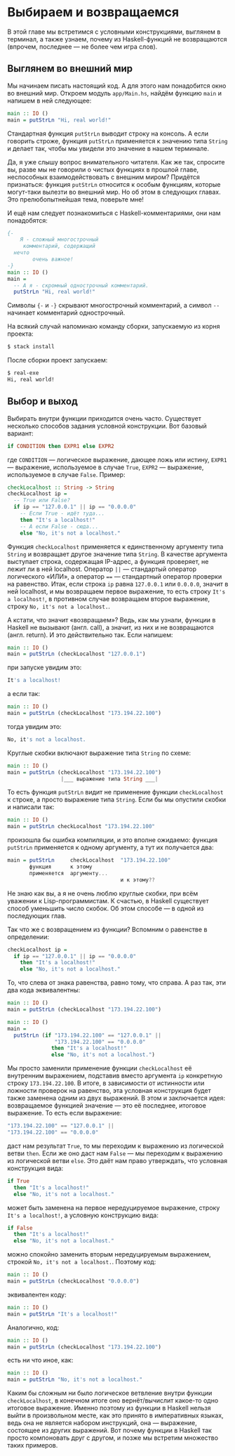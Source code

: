 # Выбираем и возвращаемся

В этой главе мы встретимся с условными конструкциями, выглянем в терминал, а также узнаем, почему из Haskell-функций не возвращаются (впрочем, последнее &mdash; не более чем игра слов).

## Выглянем во внешний мир

Мы начинаем писать настоящий код. А для этого нам понадобится окно во внешний мир. Откроем модуль `app/Main.hs`, найдём функцию `main` и напишем в ней следующее:

```haskell
main :: IO ()
main = putStrLn "Hi, real world!"
```

Стандартная функция `putStrLn` выводит строку на консоль. А если говорить строже, функция `putStrLn` применяется к значению типа `String` и делает так, чтобы мы увидели это значение в нашем терминале.

Да, я уже слышу вопрос внимательного читателя. Как же так, спросите вы, разве мы не говорили о чистых функциях в прошлой главе, неспособных взаимодействовать с внешним миром? Придётся признаться: функция `putStrLn` относится к особым функциям, которые могут-таки вылезти во внешний мир. Но об этом в следующих главах. Это прелюбопытнейшая тема, поверьте мне!

И ещё нам следует познакомиться с Haskell-комментариями, они нам понадобятся:

```haskell
{-
    Я - сложный многострочный
     комментарий, содержащий
  нечто
        очень важное!
-}
main :: IO ()
main =
  -- А я - скромный однострочный комментарий.
  putStrLn "Hi, real world!"
```

Символы `{-` и `-}` скрывают многострочный комментарий, а символ `--` начинает комментарий однострочный.

На всякий случай напоминаю команду сборки, запускаемую из корня проекта:

```bash
$ stack install
```

После сборки проект запускаем:

```bash
$ real-exe
Hi, real world!
```

## Выбор и выход

Выбирать внутри функции приходится очень часто. Существует несколько способов задания условной конструкции. Вот базовый вариант:

```haskell
if CONDITION then EXPR1 else EXPR2
```

где `CONDITION` &mdash; логическое выражение, дающее ложь или истину, `EXPR1` &mdash; выражение, используемое в случае `True`, `EXPR2` &mdash; выражение, используемое в случае `False`. Пример:

```haskell
checkLocalhost :: String -> String
checkLocalhost ip =
  -- True или False?
  if ip == "127.0.0.1" || ip == "0.0.0.0"
    -- Если True - идёт туда...
    then "It's a localhost!"
    -- А если False - сюда...
    else "No, it's not a localhost."
```

Функция `checkLocalhost` применяется к единственному аргументу типа `String` и возвращает другое значение типа `String`. В качестве аргумента выступает строка, содержащая IP-адрес, а функция проверяет, не лежит ли в ней localhost. Оператор `||` &mdash; стандартый оператор логического &laquo;ИЛИ&raquo;, а оператор `==` &mdash; стандартный оператор проверки на равенство. Итак, если строка `ip` равна `127.0.0.1` или `0.0.0.0`, значит в ней localhost, и мы возвращаем первое выражение, то есть строку `It's a localhost!`, в противном случае возвращаем второе выражение, строку `No, it's not a localhost.`.

А кстати, что значит &laquo;возвращаем&raquo;? Ведь, как мы узнали, функции в Haskell не вызывают (англ. call), а значит, из них и не возвращаются (англ. return). И это действительно так. Если напишем:

```haskell
main :: IO ()
main = putStrLn (checkLocalhost "127.0.0.1")
```

при запуске увидим это:

```bash
It's a localhost!
```

а если так:

```haskell
main :: IO ()
main = putStrLn (checkLocalhost "173.194.22.100")
```

тогда увидим это:

```bash
No, it's not a localhost.
```

Круглые скобки включают выражение типа `String` по схеме:

```haskell
main :: IO ()
main = putStrLn (checkLocalhost "173.194.22.100")
                 |___ выражение типа String ___|
```

То есть функция `putStrLn` видит не применение функции `checkLocalhost` к строке, а просто выражение типа `String`. Если бы мы опустили скобки и написали так:

```haskell
main :: IO ()
main = putStrLn checkLocalhost "173.194.22.100"
```

произошла бы ошибка компиляции, и это вполне ожидаемо: функция `putStrLn` применяется к одному аргументу, а тут их получается два:

```haskell
main = putStrLn     checkLocalhost  "173.194.22.100"
       функция      к этому
       применяется  аргументу...
                                    и к этому??
```

Не знаю как вы, а я не очень люблю круглые скобки, при всём уважении к Lisp-программистам. К счастью, в Haskell существует способ уменьшить число скобок. Об этом способе &mdash; в одной из последующих глав.

Так что же с возвращением из функции? Вспомним о равенстве в определении:

```haskell
checkLocalhost ip =
  if ip == "127.0.0.1" || ip == "0.0.0.0"
    then "It's a localhost!"
    else "No, it's not a localhost."
```

То, что слева от знака равенства, равно тому, что справа. А раз так, эти два кода эквивалентны:

```haskell
main :: IO ()
main = putStrLn (checkLocalhost "173.194.22.100")
```

```haskell
main :: IO ()
main =
  putStrLn (if "173.194.22.100" == "127.0.0.1" ||
               "173.194.22.100" == "0.0.0.0"
              then "It's a localhost!"
              else "No, it's not a localhost.")
```

Мы просто заменили применение функции `checkLocalhost` её внутренним выражением, подставив вместо аргумента `ip` конкретную строку `173.194.22.100`. В итоге, в зависимости от истинности или ложности проверок на равенство, эта условная конструкция будет также заменена одним из двух выражений. В этом и заключается идея: возвращаемое функцией значение &mdash; это её последнее, итоговое выражение. То есть если выражение:

```haskell
"173.194.22.100" == "127.0.0.1" ||
"173.194.22.100" == "0.0.0.0"
```

даст нам результат `True`, то мы переходим к выражению из логической ветви `then`. Если же оно даст нам `False` &mdash; мы переходим к выражению из логической ветви `else`. Это даёт нам право утверждать, что условная конструкция вида:

```haskell
if True
  then "It's a localhost!"
  else "No, it's not a localhost."
```

может быть заменена на первое нередуцируемое выражение, строку `It's a localhost!`, а условную конструкцию вида:

```haskell
if False
  then "It's a localhost!"
  else "No, it's not a localhost."
```

можно спокойно заменить вторым нередуцируемым выражением, строкой `No, it's not a localhost.`. Поэтому код:

```haskell
main :: IO ()
main = putStrLn (checkLocalhost "0.0.0.0")
```

эквивалентен коду:

```haskell
main :: IO ()
main = putStrLn "It's a localhost!"
```

Аналогично, код:

```haskell
main :: IO ()
main = putStrLn (checkLocalhost "173.194.22.100")
```

есть ни что иное, как:

```haskell
main :: IO ()
main = putStrLn "No, it's not a localhost."
```

Каким бы сложным ни было логическое ветвление внутри функции `checkLocalhost`, в конечном итоге оно вернёт/вычислит какое-то одно итоговое выражение. Именно поэтому из функции в Haskell нельзя выйти в произвольном месте, как это принято в императивных языках, ведь она не является набором инструкций, она &mdash; выражение, состоящее из других выражений. Вот почему функции в Haskell так просто компоновать друг с другом, и позже мы встретим множество таких примеров.


